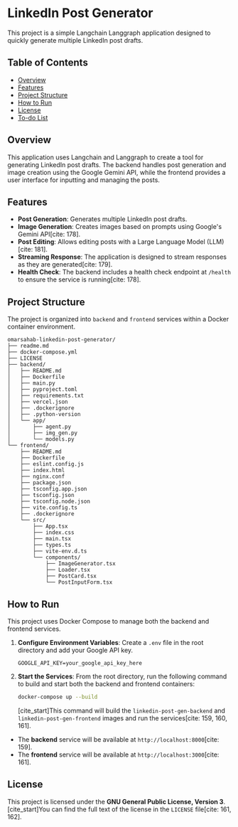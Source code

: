 
# LinkedIn Post Generator

This project is a simple Langchain Langgraph application designed to quickly generate multiple LinkedIn post drafts.

## Table of Contents

  - [Overview](https://www.google.com/search?q=%23overview)
  - [Features](https://www.google.com/search?q=%23features)
  - [Project Structure](https://www.google.com/search?q=%23project-structure)
  - [How to Run](https://www.google.com/search?q=%23how-to-run)
  - [License](https://www.google.com/search?q=%23license)
  - [To-do List](https://www.google.com/search?q=%23to-do-list)

## Overview

This application uses Langchain and Langgraph to create a tool for generating LinkedIn post drafts. The backend handles post generation and image creation using the Google Gemini API, while the frontend provides a user interface for inputting and managing the posts.

## Features

  - **Post Generation**: Generates multiple LinkedIn post drafts.
  - **Image Generation**: Creates images based on prompts using Google's Gemini API[cite: 178].
  - **Post Editing**: Allows editing posts with a Large Language Model (LLM)[cite: 181].
  - **Streaming Response**: The application is designed to stream responses as they are generated[cite: 179].
  - **Health Check**: The backend includes a health check endpoint at `/health` to ensure the service is running[cite: 178].

## Project Structure

The project is organized into `backend` and `frontend` services within a Docker container environment.

```
omarsahab-linkedin-post-generator/
├── readme.md
├── docker-compose.yml
├── LICENSE
├── backend/
│   ├── README.md
│   ├── Dockerfile
│   ├── main.py
│   ├── pyproject.toml
│   ├── requirements.txt
│   ├── vercel.json
│   ├── .dockerignore
│   ├── .python-version
│   └── app/
│       ├── agent.py
│       ├── img_gen.py
│       └── models.py
└── frontend/
    ├── README.md
    ├── Dockerfile
    ├── eslint.config.js
    ├── index.html
    ├── nginx.conf
    ├── package.json
    ├── tsconfig.app.json
    ├── tsconfig.json
    ├── tsconfig.node.json
    ├── vite.config.ts
    ├── .dockerignore
    └── src/
        ├── App.tsx
        ├── index.css
        ├── main.tsx
        ├── types.ts
        ├── vite-env.d.ts
        └── components/
            ├── ImageGenerator.tsx
            ├── Loader.tsx
            ├── PostCard.tsx
            └── PostInputForm.tsx
```

## How to Run

This project uses Docker Compose to manage both the backend and frontend services.

1.  **Configure Environment Variables**:
    Create a `.env` file in the root directory and add your Google API key.
    ```
    GOOGLE_API_KEY=your_google_api_key_here
    ```
2.  **Start the Services**:
    From the root directory, run the following command to build and start both the backend and frontend containers:
    ```sh
    docker-compose up --build
    ```
    [cite\_start]This command will build the `linkedin-post-gen-backend` and `linkedin-post-gen-frontend` images and run the services[cite: 159, 160, 161].

<!-- end list -->

  - The **backend** service will be available at `http://localhost:8000`[cite: 159].
  - The **frontend** service will be available at `http://localhost:3000`[cite: 161].

## License

This project is licensed under the **GNU General Public License, Version 3**. [cite\_start]You can find the full text of the license in the `LICENSE` file[cite: 161, 162].

